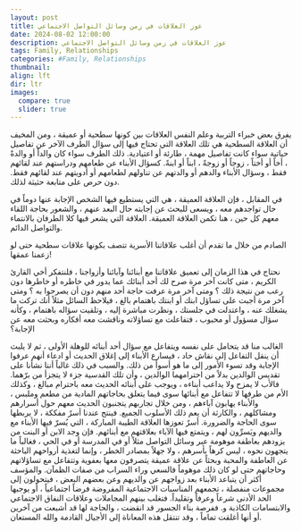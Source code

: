 ```yaml
---
layout: post
title: عوز العلاقات في زمن وسائل التواصل الاجتماعي
date: 2024-08-02 12:00:00
description: عوز العلاقات في زمن وسائل التواصل الاجتماعي
tags: Family, Relationships
categories: #Family, Relationships
thumbnail:
align: lft
dir: ltr
images:
  compare: true
  slider: true
---
```



يفرق بعض خبراء التربية وعلم النفس العلاقات بين كونها سطحية أو عميقة ، ومن المخيف أن العلاقة السطحية هي تلك العلاقة التي تحتاج فيها إلى سؤال الطرف الآخر عن تفاصيل حياتية سواء كانت تفاصيل مهمة ، طارئة أو اعتيادية. ذلك الطرف سواء كان والداً أو والدةً ، أخاً أو أختاً ، زوجاً أو زوجةً ، ابناً أو ابنةً. كسؤال الأبناء عن طعامهم ودراستهم عند لقائهم فقط ، وسؤال الأبناء والدهم أو والدتهم عن تناولهم لطعامهم أو أدويتهم عند لقائهم فقط. دون حرص على متابعة حثيثة لذلك.

في المقابل ، فإن العلاقة العميقة ، هي التي يستطيع فيها الشخص الإجابة عنها دوماً في حال تواجدهم معه ، ويسعى للبحث عن إجابته حال البعد عنهم ، والشعور بحاجة اللقاء معهم كل حين ، هنا تكمن العلاقة العميقة. العلاقة التي يشعر فيها كلا الطرفان بالانتماء والتواصل الدائم.

الصادم من خلال ما تقدم أن أغلب علاقاتنا الأسرية تتصف بكونها علاقات سطحية حتى لو زعمنا عمقها!


نحتاج في هذا الزمان إلى تعميق علاقاتنا مع أبنائنا وآبائنا وأزواجنا ، فلنتفكر أخي القارئ الكريم ، متى كانت آخر مرة صرح لك أحد أبنائك عما يدور في خاطره أو خاطرها دون رعب من نتيجة ذلك ؟ ومتى آخر مرة عرفت حاجة أحد منهم دون أن يصرحوا به ؟ ومتى آخر مرة أجبت على تساؤل ابنك أو ابنتك باهتمام بالغ ، فيلاحظ السائل مثلاً أنك تركت ما يشغلك عنه ، واعتدلت في جلستك ، ونظرت مباشرة إليه ، وتلقيت سؤاله باهتمام ، وكأنه سؤال مسؤول أو محبوب ، فتفاعلت مع تساؤلاته وناقشت معه أفكاره وبحثت معه عن الإجابة؟ 

الغالب منا قد يتحامل على نفسه ويتفاعل مع سؤال أحد أبنائه للوهلة الأولى ، ثم لا يلبث أن ينقل التفاعل إلى نقاش حاد ، فيسارع الأبناء إلى إغلاق الحديث أو ادعاء أنهم عرفوا الإجابة وقد تسوء الأمور إلى ما هو أسوأ من ذلك. والسبب في ذلك غالباً أننا نشأنا على تقديس الوالدين بدلاً من احترامهما الوالدين ، وأن تلك القدسية جزء لا يتجزأ من برّهما. فالأب لا يمزح ولا يداعب أبناءه ، ويوجب على أبنائه الحديث معه باحترام مبالغ ، وكذلك الأم من طرفها لا تتفاعل مع أبنائها سوى فيما يتعلق بحاجاتهم المادية من مطعم وملبس ، والأبناء يهابون آباءهم ، ومن خلال تجاربهم يتجنبون الحديث معهم حول أسرارهم ومشاكلهم ، والكارثة أن يعم ذلك الأسلوب الجميع.  فينتج عندنا أسرٌ مفككة ، لا يربطها سوى الحاجة والضرورة. أسرٌ تعوزها العلاقة الطيبة المباركة ، التي يُسرّ فيها الأبناء مع والديهم ويَسرِّون لهم ، ويتمتع فيها الآباء بعلاقتهم مع أبنائهم. فإن وجد الابن أو البنت من يزودهم بعاطفة موهومة عبر وسائل التواصل مثلاً أو في المدرسة أو في الحي ، فغالباً ما يتجهون نحوه ، ليس كرهاً بأسرهم ، ولا جهلاً بمصادر الخطر ، وإنما لتغذية أرواحهم الباحثة عن العاطفة والمحبة وبحثاً عن علاقة عميقة يتصرفون معها بعفوية وتتفاعل مع تساؤلاتهم وحاجاتهم حتى لو كان ذلك موهوماً فالسعي وراء السراب من صفات الظمآن. والمؤسف أكثر أن يتباعد الأبناء بعد زواجهم عن والديهم وعن بعضهم البعض ، فيتحولون إلى مجموعات منفصلة ، تجمعهم المناسبات الاجتماعية المفروضة فرضاً اجتماعياً ، أو يوجبها الحد الأدنى شرعاً وعرفاً وتقليداً. فتغلب بينهم المجاملات وعلاقات النفاق الاجتماعي والابتسامات الكاذبة و. ففرصة بناء الجسور قد انقضت ، والحاجة لها قد أشبعت من آخرين أو أنها أغلقت تماماً ، وقد تنتقل هذه المعاناة إلى الأجيال القادمة والله المستعان.